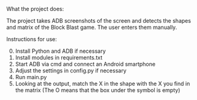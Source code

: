 What the project does:
   
   The project takes ADB screenshots of the screen and detects the shapes and matrix of the Block Blast game. The user enters them manually.

Instructions for use:
   
   0. Install Python and ADB if necessary
   1. Install modules in requirements.txt
   2. Start ADB via cmd and connect an Android smartphone
   3. Adjust the settings in config.py if necessary
   4. Run main.py
   5. Looking at the output, match the X in the shape with the X you find in the matrix
      (The O means that the box under the symbol is empty)
